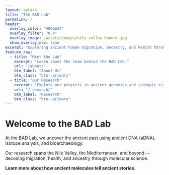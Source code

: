 ```yaml
---
layout: splash
title: "The BAD Lab"
permalink: /
header:
  overlay_color: "#006b54"
  overlay_filter: "0.4"
  overlay_image: /assets/images/nile_valley_banner.jpg
  show_overlay_nav: true
excerpt: "Exploring ancient human migration, ancestry, and health through genomics at Binghamton University."
feature_row:
  - title: "Meet the Lab"
    excerpt: "Learn about the team behind the BAD Lab."
    url: "/about/"
    btn_label: "About Us"
    btn_class: "btn--primary"
  - title: "Our Research"
    excerpt: "Explore our projects in ancient genomics and isotopic science."
    url: "/research/"
    btn_label: "Research"
    btn_class: "btn--primary"
---
```


# Welcome to the BAD Lab

At the BAD Lab, we uncover the ancient past using ancient DNA (aDNA), isotope analysis, and bioarchaeology.

Our research spans the Nile Valley, the Mediterranean, and beyond — decoding migration, health, and ancestry through molecular science.

**Learn more about how ancient molecules tell ancient stories.**
